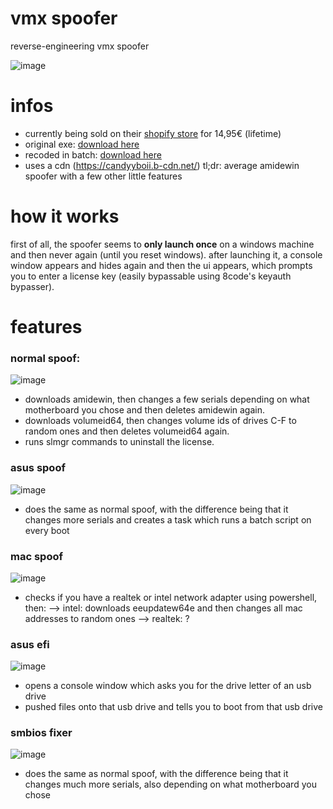 # vmx spoofer
reverse-engineering vmx spoofer

![image](https://github.com/user-attachments/assets/df48c882-6e89-47eb-867e-e18bc6f16150)

# infos
- currently being sold on their [shopify store](https://170nbq-ed.myshopify.com/) for 14,95€ (lifetime)
- original exe: [download here](https://github.com/v1peeer/vmx-spoofer/releases/download/release/original.7z)
- recoded in batch: [download here](https://github.com/v1peeer/vmx-spoofer/releases/download/release/recode.7z)
- uses a cdn (https://candyyboii.b-cdn.net/)
tl;dr: average amidewin spoofer with a few other little features

# how it works
first of all, the spoofer seems to **only launch once** on a windows machine and then never again (until you reset windows). after launching it, a console window appears and hides again and then the ui appears, which prompts you to enter a license key (easily bypassable using 8code's keyauth bypasser).

# features
### normal spoof:
![image](https://github.com/user-attachments/assets/a8dedcfc-8b18-429b-9e9e-f0ede5de0f8e)
- downloads amidewin, then changes a few serials depending on what motherboard you chose and then deletes amidewin again.
- downloads volumeid64, then changes volume ids of drives C-F to random ones and then deletes volumeid64 again.
- runs slmgr commands to uninstall the license.

### asus spoof
![image](https://github.com/user-attachments/assets/f81be862-e265-4025-8ac5-c57e07c831fb)
- does the same as normal spoof, with the difference being that it changes more serials and creates a task which runs a batch script on every boot

### mac spoof
![image](https://github.com/user-attachments/assets/fc6eab53-0471-4977-a6a9-0bd81b72cb1d)
- checks if you have a realtek or intel network adapter using powershell, then:
--> intel: downloads eeupdatew64e and then changes all mac addresses to random ones
--> realtek: ?

### asus efi
![image](https://github.com/user-attachments/assets/abf2b46a-0134-4621-80e2-ae6e055d9a87)
- opens a console window which asks you for the drive letter of an usb drive
- pushed files onto that usb drive and tells you to boot from that usb drive

### smbios fixer
![image](https://github.com/user-attachments/assets/25079505-c999-4e4d-8622-4833c74ad64d)
- does the same as normal spoof, with the difference being that it changes much more serials, also depending on what motherboard you chose
